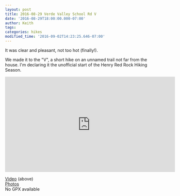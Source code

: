 ```yaml
---
layout: post
title: 2016-08-29 Verde Valley School Rd V
date: '2016-08-29T18:00:00.000-07:00'
author: Keith
tags: 
categories: hikes
modified_time: '2016-09-02T14:23:25.646-07:00'
---
```


It was clear and pleasant, not too hot (finally!).

We made it to the "V", a short hike on an unnamed trail not far from the house.
I'm declaring it the unofficial start of the Henry Red Rock Hiking Season.

<div class="embed-responsive embed-responsive-16by9">
  <iframe width="560" height="315" src="https://www.youtube.com/embed/bJVgV4eiQT0" frameborder="0" allow="accelerometer; autoplay; encrypted-media; gyroscope; picture-in-picture" allowfullscreen></iframe>
</div>
  
[Video](https://youtu.be/bJVgV4eiQT0) (above)  
[Photos](https://goo.gl/photos/mHtKBsCNnSwnQmod9)  
No GPX available  
  
